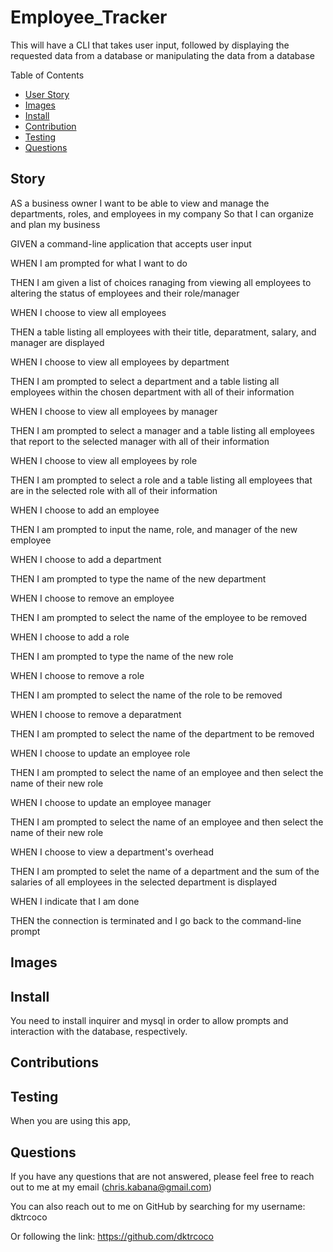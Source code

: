 # Employee_Tracker

This will have a CLI that takes user input, followed by displaying the requested data from a database or manipulating the data from a database

Table of Contents
* [User Story](#story)
* [Images](#images)
* [Install](#install)
* [Contribution](#contribution)
* [Testing](#testing)
* [Questions](#questions)

## Story

AS a business owner
I want to be able to view and manage the departments, roles, and employees in my company
So that I can organize and plan my business

GIVEN a command-line application that accepts user input

WHEN I am prompted for what I want to do

THEN I am given a list of choices ranaging from viewing all employees to altering the status of employees and their role/manager

WHEN I choose to view all employees

THEN a table listing all employees with their title, deparatment, salary, and manager are displayed

WHEN I choose to view all employees by department

THEN I am prompted to select a department and a table listing all employees within the chosen department with all of their information

WHEN I choose to view all employees by manager

THEN I am prompted to select a manager and a table listing all employees that report to the selected manager with all of their information

WHEN I choose to view all employees by role

THEN I am prompted to select a role and a table listing all employees that are in the selected role with all of their information

WHEN I choose to add an employee

THEN I am prompted to input the name, role, and manager of the new employee

WHEN I choose to add a department

THEN I am prompted to type the name of the new department

WHEN I choose to remove an employee

THEN I am prompted to select the name of the employee to be removed

WHEN I choose to add a role

THEN I am prompted to type the name of the new role

WHEN I choose to remove a role

THEN I am prompted to select the name of the role to be removed

WHEN I choose to remove a deparatment

THEN I am prompted to select the name of the department to be removed

WHEN I choose to update an employee role

THEN I am prompted to select the name of an employee and then select the name of their new role 

WHEN I choose to update an employee manager

THEN I am prompted to select the name of an employee and then select the name of their new role

WHEN I choose to view a department's overhead

THEN I am prompted to selet the name of a department and the sum of the salaries of all employees in the selected department is displayed

WHEN I indicate that I am done

THEN the connection is terminated and I go back to the command-line prompt

## Images

## Install

You need to install inquirer and mysql in order to allow prompts and interaction with the database, respectively.

## Contributions

## Testing

When you are using this app, 

## Questions

If you have any questions that are not answered, please feel free to reach out to me at my email (chris.kabana@gmail.com)

You can also reach out to me on GitHub by searching for my username: dktrcoco

Or following the link: https://github.com/dktrcoco
